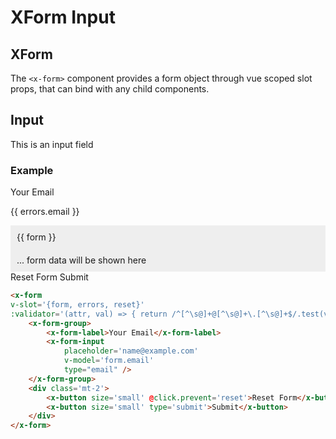 # XForm Input

## XForm
The ```<x-form>``` component provides a form object through vue scoped slot props, that can bind with any child components.

## Input

This is an input field

### Example

<x-form v-slot='{form, errors, reset}' :validator='(attr, val) => { return /^[^\s@]+@[^\s@]+\.[^\s@]+$/.test(val) ? true : "Your email as invalid" }'>
<x-form-group>
<x-form-label>Your Email</x-form-label>
<x-form-input placeholder='name@example.com' v-model='form.email' />
<p v-if='errors.email' class='text-red-300 text-xs'>{{ errors.email }}</p>
</x-form-group>

<div v-if='form.email' style='padding: 10px; background: #eee' class='rounded'>{{ form }}</div>
<div v-if='!form.email' style='padding: 10px; background: #eee' class='rounded'>... form data will be shown here</div>
<div class='mt-2'>
<x-button size='small' @click.prevent='reset'>Reset Form</x-button>
<x-button size='small' type='submit'>Submit</x-button>
</div>
</x-form>

```html
<x-form 
v-slot='{form, errors, reset}'
:validator='(attr, val) => { return /^[^\s@]+@[^\s@]+\.[^\s@]+$/.test(val) ? true : "Your email as invalid" }' >
    <x-form-group>
        <x-form-label>Your Email</x-form-label>
        <x-form-input 
            placeholder='name@example.com' 
            v-model='form.email' 
            type="email" />
    </x-form-group>
    <div class='mt-2'>
        <x-button size='small' @click.prevent='reset'>Reset Form</x-button>
        <x-button size='small' type='submit'>Submit</x-button>
    </div>
</x-form>
```